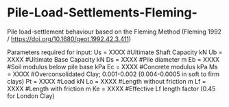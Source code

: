 # Pile-Load-Settlements-Fleming-
Pile load-settlement behaviour based on the Fleming Method (Fleming 1992 / https://doi.org/10.1680/geot.1992.42.3.411)

Parameters required for input:
Us = XXXX      #Ultimate Shaft Capacity kN 
Ub = XXXX      #Ultimate Base Capacity kN 
Ds = XXXX      #Pile diameter m 
Eb = XXXX      #Soil modulus below pile base kPa
Ec = XXXX      #Concrete modulus kPa
Ms = XXXX      #Overconsolidated Clay; 0.001-0.002 (0.004-0.0005 in soft to firm clays)
Pt = XXXX      #Load kN
Lo = XXXX      #Length without friction m 
Lf = XXXX      #Length with friction m 
Ke = XXXX      #Effective Lf length factor (0.45 for London Clay)
